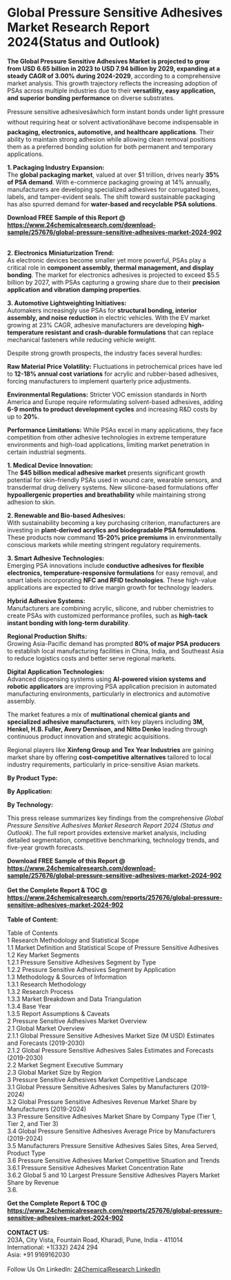<h1>Global Pressure Sensitive Adhesives Market Research Report 2024(Status and Outlook)</h1><p><strong>The Global Pressure Sensitive Adhesives Market is projected to grow from USD 6.65 billion in 2023 to USD 7.94 billion by 2029, expanding at a steady CAGR of 3.00% during 2024-2029</strong>, according to a comprehensive market analysis. This growth trajectory reflects the increasing adoption of PSAs across multiple industries due to their <strong>versatility, easy application, and superior bonding performance</strong> on diverse substrates.</p><p>Pressure sensitive adhesivesâwhich form instant bonds under light pressure without requiring heat or solvent activationâhave become indispensable in <strong>packaging, electronics, automotive, and healthcare applications</strong>. Their ability to maintain strong adhesion while allowing clean removal positions them as a preferred bonding solution for both permanent and temporary applications.</p><p><strong>1. Packaging Industry Expansion:</strong><br>
The <strong>global packaging market</strong>, valued at over $1 trillion, drives nearly <strong>35% of PSA demand</strong>. With e-commerce packaging growing at 14% annually, manufacturers are developing specialized adhesives for corrugated boxes, labels, and tamper-evident seals. The shift toward sustainable packaging has also spurred demand for <strong>water-based and recyclable PSA solutions</strong>.</p><div><b>Download FREE Sample of this Report @ 
            <a href="https://www.24chemicalresearch.com/download-sample/257676/global-pressure-sensitive-adhesives-market-2024-902">
            https://www.24chemicalresearch.com/download-sample/257676/global-pressure-sensitive-adhesives-market-2024-902</a></b></div><br><p><strong>2. Electronics Miniaturization Trend:</strong><br>
As electronic devices become smaller yet more powerful, PSAs play a critical role in <strong>component assembly, thermal management, and display bonding</strong>. The market for electronics adhesives is projected to exceed $5.5 billion by 2027, with PSAs capturing a growing share due to their <strong>precision application and vibration damping properties</strong>.</p><p><strong>3. Automotive Lightweighting Initiatives:</strong><br>
Automakers increasingly use PSAs for <strong>structural bonding, interior assembly, and noise reduction</strong> in electric vehicles. With the EV market growing at 23% CAGR, adhesive manufacturers are developing <strong>high-temperature resistant and crash-durable formulations</strong> that can replace mechanical fasteners while reducing vehicle weight.</p><p>Despite strong growth prospects, the industry faces several hurdles:</p><p><strong>Raw Material Price Volatility:</strong> Fluctuations in petrochemical prices have led to <strong>12-18% annual cost variations</strong> for acrylic and rubber-based adhesives, forcing manufacturers to implement quarterly price adjustments.</p><p><strong>Environmental Regulations:</strong> Stricter VOC emission standards in North America and Europe require reformulating solvent-based adhesives, adding <strong>6-9 months to product development cycles</strong> and increasing R&amp;D costs by up to <strong>20%</strong>.</p><p><strong>Performance Limitations:</strong> While PSAs excel in many applications, they face competition from other adhesive technologies in extreme temperature environments and high-load applications, limiting market penetration in certain industrial segments.</p><p><strong>1. Medical Device Innovation:</strong><br>
The <strong>$45 billion medical adhesive market</strong> presents significant growth potential for skin-friendly PSAs used in wound care, wearable sensors, and transdermal drug delivery systems. New silicone-based formulations offer <strong>hypoallergenic properties and breathability</strong> while maintaining strong adhesion to skin.</p><p><strong>2. Renewable and Bio-based Adhesives:</strong><br>
With sustainability becoming a key purchasing criterion, manufacturers are investing in <strong>plant-derived acrylics and biodegradable PSA formulations</strong>. These products now command <strong>15-20% price premiums</strong> in environmentally conscious markets while meeting stringent regulatory requirements.</p><p><strong>3. Smart Adhesive Technologies:</strong><br>
Emerging PSA innovations include <strong>conductive adhesives for flexible electronics, temperature-responsive formulations</strong> for easy removal, and smart labels incorporating <strong>NFC and RFID technologies</strong>. These high-value applications are expected to drive margin growth for technology leaders.</p><p><strong>Hybrid Adhesive Systems:</strong><br>
	Manufacturers are combining acrylic, silicone, and rubber chemistries to create PSAs with customized performance profiles, such as <strong>high-tack instant bonding with long-term durability</strong>.</p><p><strong>Regional Production Shifts:</strong><br>
	Growing Asia-Pacific demand has prompted <strong>80% of major PSA producers</strong> to establish local manufacturing facilities in China, India, and Southeast Asia to reduce logistics costs and better serve regional markets.</p><p><strong>Digital Application Technologies:</strong><br>
	Advanced dispensing systems using <strong>AI-powered vision systems and robotic applicators</strong> are improving PSA application precision in automated manufacturing environments, particularly in electronics and automotive assembly.</p><p>The market features a mix of <strong>multinational chemical giants and specialized adhesive manufacturers</strong>, with key players including <strong>3M, Henkel, H.B. Fuller, Avery Dennison, and Nitto Denko</strong> leading through continuous product innovation and strategic acquisitions.</p><p>Regional players like <strong>Xinfeng Group and Tex Year Industries</strong> are gaining market share by offering <strong>cost-competitive alternatives</strong> tailored to local industry requirements, particularly in price-sensitive Asian markets.</p><p><strong>By Product Type:</strong></p><p><strong>By Application:</strong></p><p><strong>By Technology:</strong></p><p>This press release summarizes key findings from the comprehensive <em>Global Pressure Sensitive Adhesives Market Research Report 2024 (Status and Outlook)</em>. The full report provides extensive market analysis, including detailed segmentation, competitive benchmarking, technology trends, and five-year growth forecasts.</p><div><b>Download FREE Sample of this Report @ 
            <a href="https://www.24chemicalresearch.com/download-sample/257676/global-pressure-sensitive-adhesives-market-2024-902">
            https://www.24chemicalresearch.com/download-sample/257676/global-pressure-sensitive-adhesives-market-2024-902</a></b></div><br><div><b>Get the Complete Report & TOC @ 
            <a href="https://www.24chemicalresearch.com/reports/257676/global-pressure-sensitive-adhesives-market-2024-902">
            https://www.24chemicalresearch.com/reports/257676/global-pressure-sensitive-adhesives-market-2024-902</a></b></div><br>
            <b>Table of Content:</b><p>Table of Contents<br />
1 Research Methodology and Statistical Scope<br />
1.1 Market Definition and Statistical Scope of Pressure Sensitive Adhesives<br />
1.2 Key Market Segments<br />
1.2.1 Pressure Sensitive Adhesives Segment by Type<br />
1.2.2 Pressure Sensitive Adhesives Segment by Application<br />
1.3 Methodology & Sources of Information<br />
1.3.1 Research Methodology<br />
1.3.2 Research Process<br />
1.3.3 Market Breakdown and Data Triangulation<br />
1.3.4 Base Year<br />
1.3.5 Report Assumptions & Caveats<br />
2 Pressure Sensitive Adhesives Market Overview<br />
2.1 Global Market Overview<br />
2.1.1 Global Pressure Sensitive Adhesives Market Size (M USD) Estimates and Forecasts (2019-2030)<br />
2.1.2 Global Pressure Sensitive Adhesives Sales Estimates and Forecasts (2019-2030)<br />
2.2 Market Segment Executive Summary<br />
2.3 Global Market Size by Region<br />
3 Pressure Sensitive Adhesives Market Competitive Landscape<br />
3.1 Global Pressure Sensitive Adhesives Sales by Manufacturers (2019-2024)<br />
3.2 Global Pressure Sensitive Adhesives Revenue Market Share by Manufacturers (2019-2024)<br />
3.3 Pressure Sensitive Adhesives Market Share by Company Type (Tier 1, Tier 2, and Tier 3)<br />
3.4 Global Pressure Sensitive Adhesives Average Price by Manufacturers (2019-2024)<br />
3.5 Manufacturers Pressure Sensitive Adhesives Sales Sites, Area Served, Product Type<br />
3.6 Pressure Sensitive Adhesives Market Competitive Situation and Trends<br />
3.6.1 Pressure Sensitive Adhesives Market Concentration Rate<br />
3.6.2 Global 5 and 10 Largest Pressure Sensitive Adhesives Players Market Share by Revenue<br />
3.6.</p><div><b>Get the Complete Report & TOC @ 
            <a href="https://www.24chemicalresearch.com/reports/257676/global-pressure-sensitive-adhesives-market-2024-902">
            https://www.24chemicalresearch.com/reports/257676/global-pressure-sensitive-adhesives-market-2024-902</a></b></div><br><b>CONTACT US:</b><br>
            203A, City Vista, Fountain Road, Kharadi, Pune, India - 411014<br>
            International: +1(332) 2424 294<br>
            Asia: +91 9169162030 <br><br>
            Follow Us On LinkedIn: <a href="https://www.linkedin.com/company/24chemicalresearch/">24ChemicalResearch LinkedIn</a>